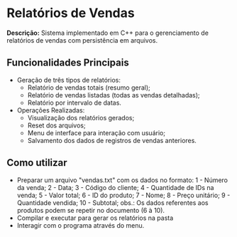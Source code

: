 # Relatórios de Vendas

 **Descrição:** Sistema implementado em C++ para o gerenciamento de relatórios de vendas com persistência em arquivos.

## Funcionalidades Principais
 - Geração de três tipos de relatórios:
    * Relatório de vendas totais (resumo geral);
    * Relatório de vendas listadas (todas as vendas detalhadas);
    * Relatório por intervalo de datas.
- Operações Realizadas:
    * Visualização dos relatórios gerados;
    * Reset dos arquivos;
    * Menu de interface para interação com usuário;
    * Salvamento dos dados de registros de vendas anteriores.

## Como utilizar
- Preparar um arquivo "vendas.txt" com os dados no formato:
    1 - Número da venda;
    2 - Data;
    3 - Código do cliente;
    4 - Quantidade de IDs na venda;
    5 - Valor total;
    6 - ID do produto;
    7 - Nome;
    8 - Preço unitário;
    9 - Quantidade vendida;
    10 - Subtotal;
    obs.: Os dados referentes aos produtos podem se repetir no documento (6 à 10).
- Compilar e executar para gerar os relatórios na pasta
- Interagir com o programa através do menu.

